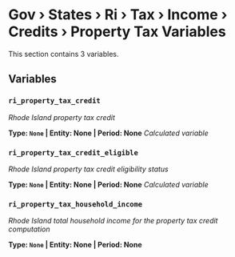 # Gov › States › Ri › Tax › Income › Credits › Property Tax Variables

This section contains 3 variables.

## Variables

### `ri_property_tax_credit`
*Rhode Island property tax credit*

**Type: `None` | Entity: None | Period: None**
*Calculated variable*

### `ri_property_tax_credit_eligible`
*Rhode Island property tax credit eligibility status*

**Type: `None` | Entity: None | Period: None**
*Calculated variable*

### `ri_property_tax_household_income`
*Rhode Island total household income for the property tax credit computation*

**Type: `None` | Entity: None | Period: None**
